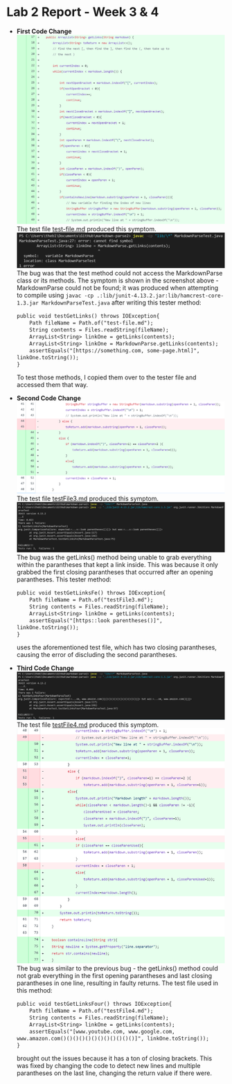 # Lab 2 Report - Week 3 & 4
* **First Code Change**
![Image](https://raw.githubusercontent.com/taniachen/cse15l-lab-reports/main/lab2-ss2.png)
The test file [test-file.md](https://github.com/taniachen/markdown-parse/blob/e71c46bda6f809a89e17bfdaec6f5b9bf2c1d223/test-file.md) produced this symptom.
![Image](https://raw.githubusercontent.com/taniachen/cse15l-lab-reports/main/lab2-ss4.png)
The bug was that the test method could not access the MarkdownParse class or its methods. The symptom is shown in the screenshot above - MarkdownParse could not be found; it was produced when attempting to compile using ```javac -cp .:lib/junit-4.13.2.jar:lib/hamcrest-core-1.3.jar MarkdownParseTest.java``` after writing this tester method:
    ```
    public void testGetLinks() throws IOException{
        Path fileName = Path.of("test-file.md");
	    String contents = Files.readString(fileName);
        ArrayList<String> linkOne = getLinks(contents);
        ArrayList<String> linkOne = MarkdownParse.getLinks(contents);
        assertEquals("[https://something.com, some-page.html]", linkOne.toString());
    }
    ```
    To test those methods, I copied them over to the tester file and accessed them that way.

* **Second Code Change**
![Image](https://raw.githubusercontent.com/taniachen/cse15l-lab-reports/main/lab2-ss3.png)
The test file [testFile3.md](https://github.com/taniachen/markdown-parse/blobe71c46bda6f809a89e17bfdaec6f5b9bf2c1d223/testFile3.md) produced this symptom.
![Image](https://raw.githubusercontent.com/taniachen/cse15l-lab-reports/main/lab2-ss5.png)
The bug was the getLinks() method being unable to grab everything within the parantheses that kept a link inside. This was because it only grabbed the first closing parantheses that occurred after an opening parantheses. This tester method:
    ```
    public void testGetLinksFe() throws IOException{
        Path fileName = Path.of("testFile3.md");
	    String contents = Files.readString(fileName);
        ArrayList<String> linkOne = getLinks(contents);
        assertEquals("[https::look parentheses()]", linkOne.toString());
    }
    ```
    uses the aforementioned test file, which has two closing parantheses, causing the error of discluding the second parantheses.

* **Third Code Change**
![Image](https://raw.githubusercontent.com/taniachen/cse15l-lab-reports/main/lab2-ss6.png)
The test file [testFile4.md](https://github.com/taniachen/markdown-parse/blob/e71c46bda6f809a89e17bfdaec6f5b9bf2c1d223/testFile4.md) produced this symptom.
![Image](https://raw.githubusercontent.com/taniachen/cse15l-lab-reports/main/lab2-ss7.png)
The bug was similar to the previous bug - the getLinks() method could not grab everything in the first opening parantheses and last closing parantheses in one line, resulting in faulty returns. The test file used in this method:
    ```
    public void testGetLinksFour() throws IOException{
        Path fileName = Path.of("testFile4.md");
	    String contents = Files.readString(fileName);
        ArrayList<String> linkOne = getLinks(contents);
        assertEquals("[www.youtube.com, www.google.com, www.amazon.com()()()()()()()()()()()()]", linkOne.toString());
    }
    ```
    brought out the issues because it has a ton of closing brackets. This was fixed by changing the code to detect new lines and multiple parantheses on the last line, changing the return value if there were.